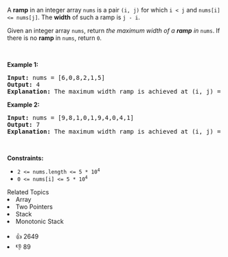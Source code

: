 <p>A <strong>ramp</strong> in an integer array <code>nums</code> is a pair <code>(i, j)</code> for which <code>i &lt; j</code> and <code>nums[i] &lt;= nums[j]</code>. The <strong>width</strong> of such a ramp is <code>j - i</code>.</p>

<p>Given an integer array <code>nums</code>, return <em>the maximum width of a <strong>ramp</strong> in </em><code>nums</code>. If there is no <strong>ramp</strong> in <code>nums</code>, return <code>0</code>.</p>

<p>&nbsp;</p> 
<p><strong class="example">Example 1:</strong></p>

<pre>
<strong>Input:</strong> nums = [6,0,8,2,1,5]
<strong>Output:</strong> 4
<strong>Explanation:</strong> The maximum width ramp is achieved at (i, j) = (1, 5): nums[1] = 0 and nums[5] = 5.
</pre>

<p><strong class="example">Example 2:</strong></p>

<pre>
<strong>Input:</strong> nums = [9,8,1,0,1,9,4,0,4,1]
<strong>Output:</strong> 7
<strong>Explanation:</strong> The maximum width ramp is achieved at (i, j) = (2, 9): nums[2] = 1 and nums[9] = 1.
</pre>

<p>&nbsp;</p> 
<p><strong>Constraints:</strong></p>

<ul> 
 <li><code>2 &lt;= nums.length &lt;= 5 * 10<sup>4</sup></code></li> 
 <li><code>0 &lt;= nums[i] &lt;= 5 * 10<sup>4</sup></code></li> 
</ul>

<div><div>Related Topics</div><div><li>Array</li><li>Two Pointers</li><li>Stack</li><li>Monotonic Stack</li></div></div><br><div><li>👍 2649</li><li>👎 89</li></div>
